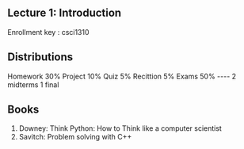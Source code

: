 

Lecture 1: Introduction
--------------------


Enrollment key : csci1310


Distributions
-------------------------------
Homework 30%
Project 10%
Quiz 5%
Recittion 5%
Exams 50%  ---- 2 midterms 1 final




Books
----------------------------------------------------------------
1. Downey: Think Python: How to Think like a computer scientist
2. Savitch: Problem solving with C++
